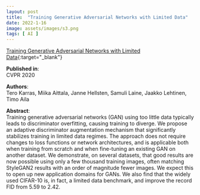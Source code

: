 ```yaml
---
layout: post
title:  "Training Generative Adversarial Networks with Limited Data"
date: 2022-1-16
image: assets/images/s3.png
tags: [ AI ]
---
```


[Training Generative Adversarial Networks with Limited Data](https://arxiv.org/pdf/2006.06676.pdf){:target="_blank"}

**Published in**:   
CVPR 2020

**Authors**:   
Tero Karras, Miika Aittala, Janne Hellsten, Samuli Laine, Jaakko Lehtinen, Timo Aila

**Abstract**:   
Training generative adversarial networks (GAN) using too little data typically leads to discriminator overfitting, causing training to diverge. We propose an adaptive discriminator augmentation mechanism that significantly stabilizes training in limited data regimes. The approach does not require changes to loss functions or network architectures, and is applicable both when training from scratch and when fine-tuning an existing GAN on another dataset. We demonstrate, on several datasets, that good results are now possible using only a few thousand training images, often matching StyleGAN2 results with an order of magnitude fewer images. We expect this to open up new application domains for GANs. We also find that the widely used CIFAR-10 is, in fact, a limited data benchmark, and improve the record FID from 5.59 to 2.42. 
